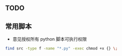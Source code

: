 ## TODO

## 常用脚本
- 意见授权所有 python 脚本可执行权限
```bash
find src -type f -name "*.py" -exec chmod +x {} \;
```
